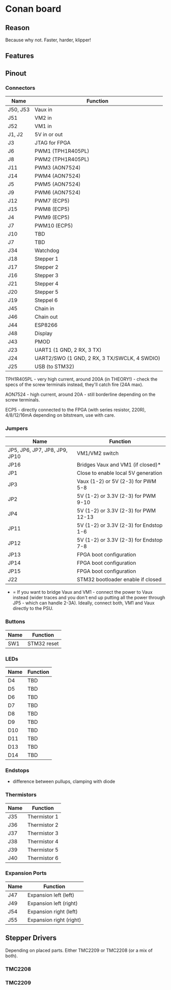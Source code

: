 # Conan board

## Reason
Because why not. Faster, harder, klipper!


## Features


## Pinout

### Connectors
| Name | Function |
| ---- | -------- |
| J50, J53 | Vaux in |
| J51 | VM2 in |
| J52 | VM1 in |
| J1, J2 | 5V in or out |
| J3 | JTAG for FPGA |
| J6 | PWM1 (TPH1R405PL) |
| J8 | PWM2 (TPH1R405PL) |
| J11 | PWM3 (AON7524) |
| J14 | PWM4 (AON7524) |
| J5 | PWM5 (AON7524) |
| J9 | PWM6 (AON7524) |
| J12 | PWM7 (ECP5) |
| J15 | PWM8 (ECP5) |
| J4 | PWM9 (ECP5) |
| J7 | PWM10 (ECP5) |
| J10 | TBD |
| J7 | TBD |
| J34 | Watchdog |
| J18 | Stepper 1 |
| J17 | Stepper 2 |
| J16 | Stepper 3 |
| J21 | Stepper 4 |
| J20 | Stepper 5 |
| J19 | Steppel 6 |
| J45 | Chain in |
| J46 | Chain out |
| J44 | ESP8266 |
| J48 | Display |
| J43 | PMOD |
| J23 | UART1 (1 GND, 2 RX, 3 TX)|
| J24 | UART2/SWO (1 GND, 2 RX, 3 TX/SWCLK, 4 SWDIO) |
| J25 | USB (to STM32) |

TPH1R405PL - very high current, around 200A (in THEORY!) - check the specs of the screw terminals instead, they'll catch fire (24A max).

AON7524 - high current, around 20A - still borderline depending on the screw terminals.

ECP5 - directly connected to the FPGA (with series resistor, 220R), 4/8/12/16mA depending on bitstream, use with care.

### Jumpers

| Name | Function |
| ---- | -------- |
| JP5, JP6, JP7, JP8, JP9, JP10 | VM1/VM2 switch |
| JP16 | Bridges Vaux and VM1 (if closed)* |
| JP1 | Close to enable local 5V generation |
| JP3 | Vaux (1-2) or 5V (2-3) for PWM 5-8 |
| JP2 | 5V (1-2) or 3.3V (2-3) for PWM 9-10 |
| JP4 | 5V (1-2) or 3.3V (2-3) for PWM 12-13 |
| JP11 | 5V (1-2) or 3.3V (2-3) for Endstop 1-6 |
| JP12 | 5V (1-2) or 3.3V (2-3) for Endstop 7-8 |
| JP13 | FPGA boot configuration |
| JP14 | FPGA boot configuration |
| JP15 | FPGA boot configuration |
| J22 | STM32 bootloader enable if closed |

* = If you want to bridge Vaux and VM1 - connect the power to Vaux instead (wider traces and you don't end up putting all the power through JP5 - which can handle 2-3A). Ideally, connect both, VM1 and Vaux directly to the PSU.


### Buttons
| Name | Function |
| ---- | -------- |
| SW1 | STM32 reset |

### LEDs
| Name | Function |
| ---- | -------- |
| D4 | TBD |
| D5 | TBD |
| D6 | TBD |
| D7 | TBD |
| D8 | TBD |
| D9 | TBD |
| D10 | TBD |
| D11 | TBD |
| D13 | TBD |
| D14 | TBD |

### Endstops
- difference between pullups, clamping with diode

### Thermistors
| Name | Function |
| ---- | -------- |
| J35 | Thermistor 1 |
| J36 | Thermistor 2 |
| J37 | Thermistor 3 |
| J38 | Thermistor 4 |
| J39 | Thermistor 5 |
| J40 | Thermistor 6 |

### Expansion Ports
| Name | Function |
| ---- | -------- |
| J47 | Expansion left (left) |
| J49 | Expansion left (right) |
| J54 | Expansion right (left) |
| J55 | Expansion right (right) |


## Stepper Drivers
Depending on placed parts. Either TMC2209 or TMC2208 (or a mix of both).

### TMC2208
### TMC2209
